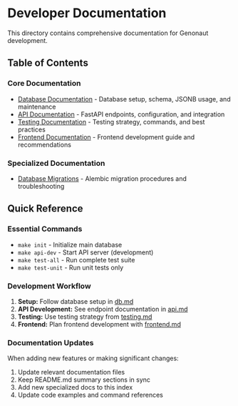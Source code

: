 # Developer Documentation

This directory contains comprehensive documentation for Genonaut development.

## Table of Contents

### Core Documentation
- [Database Documentation](./db.md) - Database setup, schema, JSONB usage, and maintenance
- [API Documentation](./api.md) - FastAPI endpoints, configuration, and integration
- [Testing Documentation](./testing.md) - Testing strategy, commands, and best practices
- [Frontend Documentation](./frontend.md) - Frontend development guide and recommendations

### Specialized Documentation
- [Database Migrations](./db_migrations.md) - Alembic migration procedures and troubleshooting

## Quick Reference

### Essential Commands
- `make init` - Initialize main database
- `make api-dev` - Start API server (development)
- `make test-all` - Run complete test suite
- `make test-unit` - Run unit tests only

### Development Workflow
1. **Setup:** Follow database setup in [db.md](./db.md)
2. **API Development:** See endpoint documentation in [api.md](./api.md)
3. **Testing:** Use testing strategy from [testing.md](./testing.md)
4. **Frontend:** Plan frontend development with [frontend.md](./frontend.md)

### Documentation Updates
When adding new features or making significant changes:
1. Update relevant documentation files
2. Keep README.md summary sections in sync
3. Add new specialized docs to this index
4. Update code examples and command references